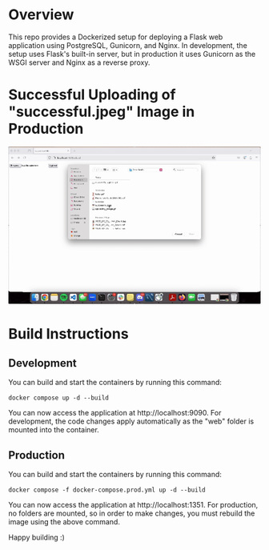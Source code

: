 # Overview

This repo provides a Dockerized setup for deploying a Flask web application using PostgreSQL, Gunicorn, and Nginx. In development, the setup uses Flask's built-in server, but in production it uses Gunicorn as the WSGI server and Nginx as a reverse proxy. 

# Successful Uploading of "successful.jpeg" Image in Production
![Successful image upload](./success_image_upload.gif)


# Build Instructions
## Development
You can build and start the containers by running this command:
```
docker compose up -d --build
```
You can now access the application at http://localhost:9090. For development, the code changes apply automatically as the "web" folder is mounted into the container. 

## Production
You can build and start the containers by running this command:
```
docker compose -f docker-compose.prod.yml up -d --build
```
You can now access the application at http://localhost:1351. For production, no folders are mounted, so in order to make changes, you must rebuild the image using the above command. 

Happy building :)
